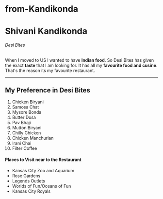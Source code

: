 # from-Kandikonda

# Shivani Kandikonda

###### Desi Bites
When I moved to US I wanted to have **Indian food**. 
So Desi Bites has given the exact **taste** that I am looking for. 
It has all my **favourite food and cusine**.
That's the reason its my favourite restaurant.

---
## My Preference in Desi Bites
1. Chicken Biryani
2. Samosa Chat
3. Mysore Bonda
4. Butter Dosa
5. Pav Bhaji
6. Mutton Biryani
7. Chilly Chicken
8. Chicken Manchurian
9. Irani Chai
10. Filter Coffee

#### Places to Visit near to the Restaurant
* Kansas City Zoo and Aquarium
* Rose Gardens
* Legends Outlets
* Worlds of Fun/Oceans of Fun
* Kansas City Royals
